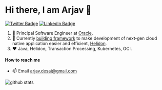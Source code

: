 
# Hi there, I am Arjav 👋

[![Twitter Badge](https://img.shields.io/badge/-desaiarjav-1ca0f1?style=flat-square&logo=twitter&logoColor=white)](https://twitter.com/desaiarjav) [![LinkedIn Badge](https://img.shields.io/badge/-desaiarjav-0077B5?style=flat-square&logo=linkedin&logoColor=white)](https://www.linkedin.com/in/arjav/)

1. :office: Principal Software Engineer at [Oracle](https://www.oracle.com).
2. 🔭 Currently [building framework](https://helidon.io) to make development of next-gen cloud native application easier and efficient, [Helidon](https://www.helidon.io/).
4. :heart: Java, Helidon, Transaction Processing, Kubernetes, OCI.

#### How to reach me
- 📫 Email arjav.desai@gmail.com

![github stats](https://github-readme-stats.vercel.app/api?username=arjav-desai&show_icons=true&count_private=true&hide_title=true)

<!--
**arjav-desai/arjav-desai** is a ✨ _special_ ✨ repository because its `README.md` (this file) appears on your GitHub profile.

Here are some ideas to get you started:

- 🔭 I’m currently working on ...
- 🌱 I’m currently learning ...
- 👯 I’m looking to collaborate on ...
- 🤔 I’m looking for help with ...
- 💬 Ask me about ...
- 📫 How to reach me: ...
- 😄 Pronouns: ...
- ⚡ Fun fact: ...
-->
